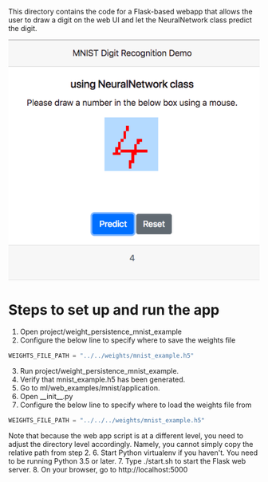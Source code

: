 This directory contains the code for a Flask-based webapp that allows the user to draw a digit on the web UI and let the NeuralNetwork class predict the digit.

![screenshot](https://github.com/hideyukiinada/ml/blob/master/assets/images/mnist-webapp-example.png)

# Steps to set up and run the app
1. Open project/weight_persistence_mnist_example
2. Configure the below line to specify where to save the weights file

```python
WEIGHTS_FILE_PATH = "../../weights/mnist_example.h5"
```
3. Run project/weight_persistence_mnist_example.
4. Verify that mnist_example.h5 has been generated. 
5. Go to ml/web_examples/mnist/application.
6. Open \_\_init__.py
7. Configure the below line to specify where to load the weights file from

```python
WEIGHTS_FILE_PATH = "../../../weights/mnist_example.h5"
```
Note that because the web app script is at a different level, you need to adjust the directory level accordingly.  Namely, you cannot simply copy the relative path from step 2.
6. Start Python virtualenv if you haven't.  You need to be running Python 3.5 or later.
7. Type ./start.sh to start the Flask web server.
8. On your browser, go to http://localhost:5000

